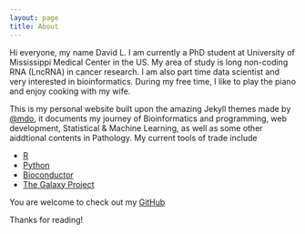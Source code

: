 ```yaml
---
layout: page
title: About
---
```


<p class="message">
  Hi everyone, my name David L. I am currently a PhD student at University of Mississippi Medical Center in the US. My area of study is long non-coding RNA (LncRNA) in cancer research. I am also part time data scientist and very interested in bioinformatics. 
  During my free time, I like to play the piano and enjoy cooking with my wife.
</p>

This is my personal website built upon the amazing Jekyll themes made by [@mdo](https://twitter.com/mdo), it documents my journey of Bioinformatics and programming, web development, Statistical & Machine Learning, as well as some other aiddtional contents in Pathology. My current tools of trade include

* [R](https://www.r-project.org)
* [Python](https://www.python.org)
* [Bioconductor](https://www.bioconductor.org) 
* [The Galaxy Project](https://galaxyproject.org)


You are welcome to check out my [GitHub](https://github.com/JizongL)

Thanks for reading!
